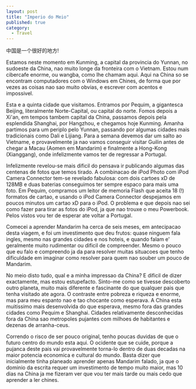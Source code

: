 ```yaml
---
layout: post
title: "Imperio do Meio"
published: true
category:
  - Travel
---
```


中国是一个很好的地方!

Estamos neste momento em Kunming, a capital da provincia do Yunnan, no
sudoeste da China, nao muito longe da fronteira com o Vietnam. Estou num
cibercafe enorme, ou wangba, como lhe chamam aqui. Aqui na China so se
encontram computadores com o Windows em Chines, de forma que por vezes
as coisas nao sao muito obvias, e escrever com acentos e impossivel.

Esta e a quinta cidade que visitamos. Entramos por Pequim, a gigantesca
Beijing, literalmente Norte-Capital, ou capital do norte. Fomos depois a
Xi'an, em tempos tambem capital da China, passamos depois pela
esplendida Shanghai, por Hangzhou, e chegamos hoje Kunming. Amanha
partimos para um periplo pelo Yunnan, passando por algumas cidades mais
tradicionais como Dali e Lijiang. Para a semana devemos dar um salto ao
Vietname, e provavelmente ja nao vamos conseguir visitar Guilin antes de
chegar a Macau (Aomen em Mandarim) e finalmente a Hong-Kong (Xianggang),
onde infelizmente vamos ter de regressar a Portugal.

Infelizmente revelou-se mais dificil do pensava ir publicando algumas
das centenas de fotos que temos tirado. A combinacao de iPod Photo com
iPod Camera Connector tem-se revelado fabulosa: com dois cartoes xD de
128MB e duas baterias conseguimos ter sempre espaco para mais uma foto.
Em Pequim, compramos um leitor de memoria Flash que aceita 18 (!)
formatos de cartao, e usando o iPod Camera Connector despejamos em
poucos minutos um cartao xD para o iPod. O problema e que depois nao sei
como fazer para tirar as fotos do iPod, ja que nao trouxe o meu
Powerbook. Pelos vistos vou ter de esperar ate voltar a Portugal.

Comecei a aprender Mandarim ha cerca de seis meses, em antecipacao desta
viagem, e foi um investimento que deu frutos: quase ninguem fala ingles,
mesmo nas grandes cidades e nos hoteis, e quando falam e' geralmente
muito rudimentar ou dificil de compreender. Mesmo o pouco que eu falo e
compreendo ja da para resolver muitas situacoes que tenho dificuldade em
imaginar como resolver para quem nao souber um pouco de Mandarim.

No meio disto tudo, qual e a minha impressao da China? E dificil de
dizer exactamente, mas estou estupefacto. Sinto-me como se tivesse
descoberto outro planeta, muito mais diferente e fascinante do que
qualquer pais que tenha visitado ate agora. O contraste entre pobreza e
riqueza e enorme, mas para meu espanto nao e tao chocante como esperava.
A China esta muitissimo mais desenvolvida do que esperava, mesmo fora
das grandes cidades como Pequim e Shanghai. Cidades relativamente
desconhecidas fora da China sao metropoles pujantes com milhoes de
habitantes e dezenas de arranha-ceus.

Correndo o risco de ser pouco original, tenho poucas duvidas de que o
futuro centro do mundo esta aqui. O ocidente que se cuide, porque a
pujanca deste pais vai provavelmente torna-lo dentro de duas decadas na
maior potencia economica e cultural do mundo. Basta dizer que
inicialmente tinha planeado aprender apenas Mandarim falado, ja que o
dominio da escrita requer um investimento de tempo muito maior, mas 10
dias na China ja me fizeram ver que vou ter mais tarde ou mais cedo que
aprender a ler chines.
